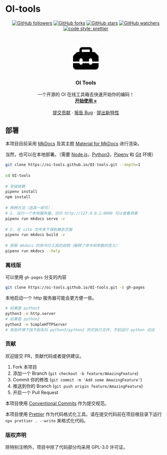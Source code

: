 # OI-tools

<!-- PROJECT SHIELDS -->

<p align="center">
  <a href="https://github.com/OI-tools/OI-tools">
    <img alt="GitHub followers" src="https://img.shields.io/github/followers/OI-tools.svg?style=flat-square"></a>
  <a href="https://github.com/OI-tools/OI-tools">
    <img alt="GitHub forks" src="https://img.shields.io/github/forks/OI-tools/OI-tools.svg?style=flat-square"></a>
  <a href="https://github.com/OI-tools/OI-tools">
    <img alt="GitHub stars" src="https://img.shields.io/github/stars/OI-tools/OI-tools.svg?style=flat-square"></a>
  <a href="https://github.com/OI-tools/OI-tools">
    <img alt="GitHub watchers" src="https://img.shields.io/github/watchers/OI-tools/OI-tools.svg?style=flat-square"></a>
  <br/>
  <a href="https://github.com/OI-tools/OI-tools">
    <img alt="code style: prettier" src="https://img.shields.io/badge/code_style-prettier-ff69b4.svg?style=flat-square"></a>
</p>

<!-- PROJECT LOGO -->
<br />

<p align="center">
  <a href="https://github.com/OI-tools/OI-tools">
    <img src="docs/assets/logo.svg" alt="Logo" width="80" height="80">
  </a>
  <h3 align="center">OI Tools</h3>
  <p align="center">
    一个开源的 OI 在线工具箱去快速开始你的编码！
    <br />
    <a href="https://oi-tools.github.io/OI-tools/"><strong>开始使用 »</strong></a>
    <br />
    <br />
    <a href="https://github.com/OI-tools/OI-tools/pulls">提交贡献</a>
    ·
    <a href="https://github.com/OI-tools/OI-tools/issues">报告 Bug</a>
    ·
    <a href="https://github.com/OI-tools/OI-tools/issues">提出新特性</a>
  </p>

</p>

## 部署

本项目目前采用 [MkDocs](https://github.com/mkdocs/mkdocs) 及其主题 [Material for MkDocs](https://squidfunk.github.io/mkdocs-material/) 进行渲染。

当然，也可以在本地部署。（需要 [Node.js](https://nodejs.org/)，[Python3](https://www.python.org/)，[Pipenv](https://pipenv.pypa.io/en/latest/) 和 [Git](https://git-scm.com/) 环境）

```bash
git clone https://oi-tools.github.io/OI-tools.git --depth=1

cd OI-tools

# 安装依赖
pipenv install
npm install

# 两种方法（选其一即可）：
# 1. 运行一个本地服务器，访问 http://127.0.0.1:8000 可以查看效果
pipenv run mkdocs serve -v

# 2. 在 site 文件夹下得到静态页面
pipenv run mkdocs build -v

# 获取 mkdocs 的命令行工具的说明（解释了命令和参数的含义）
pipenv run mkdocs --help
```

### 离线版

可以使用 `gh-pages` 分支的内容

```bash
git clone https://oi-tools.github.io/OI-tools.git -b gh-pages
```

本地启动一个 http 服务器可能会更方便一些。

```bash
# 如果是 python3
python3 -m http.server
# 如果是 python2
python2 -m SimpleHTTPServer
# 有些环境下找不到名叫 python3/python2 的可执行文件，不妨运行 python 试试
```

### 贡献

欢迎提交 PR，贡献代码或者提供建议。

1. Fork 本项目
2. 添加一个 Branch (`git checkout -b feature/AmazingFeature`)
3. Commit 你的修改 (`git commit -m 'Add some AmazingFeature'`)
4. 推送到你的 Branch (`git push origin feature/AmazingFeature`)
5. 开启一个 Pull Request

本项目使用 [Conventional Commits](https://www.conventionalcommits.org/en/v1.0.0/) 作为提交规范。

本项目使用 [Prettier](https://prettier.io/) 作为代码格式化工具。请在提交代码前在项目根目录下运行 `npx prettier . --write` 来格式化代码。

### 版权声明

除特别注明外，项目中除了代码部分均采用 GPL-3.0 许可证。
